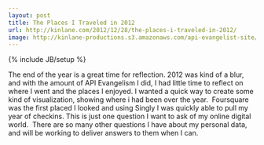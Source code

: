 ```yaml
---
layout: post
title: The Places I Traveled in 2012
url: http://kinlane.com/2012/12/28/the-places-i-traveled-in-2012/
image: http://kinlane-productions.s3.amazonaws.com/api-evangelist-site/blog/2012-Kin-Lane-US-Map.png
---
```

{% include JB/setup %}
<p>
     The end of the year is a great time for reflection. 2012 was kind of a blur, and with the amount of API Evangelism I did, I had little time to reflect on where I went and the places I enjoyed. I wanted a quick way to create some kind of visualization, showing where i had been over the year.  Foursquare was the first placed I looked and using Singly I was quickly able to pull my year of checkins. This is just one question I want to ask of my online digital world.  There are so many other questions I have about my personal data, and will be working to deliver answers to them when I can.  
</p>